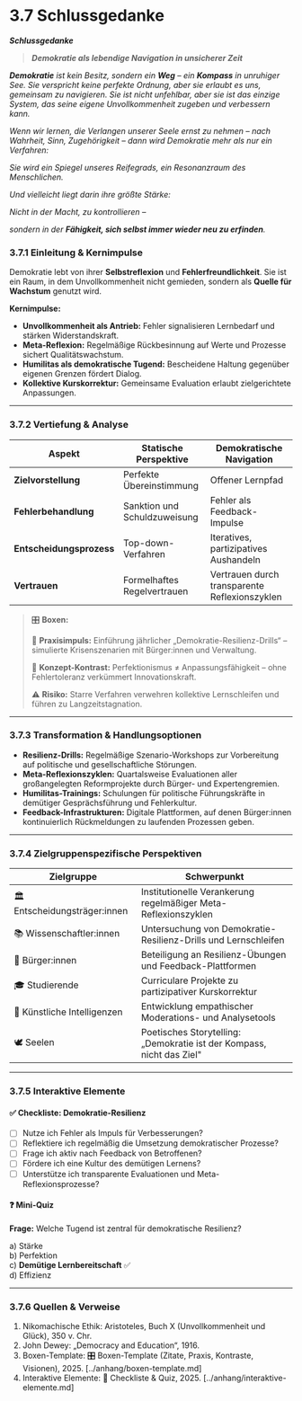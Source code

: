 # 3.7 Schlussgedanke

_**Schlussgedanke**_

> _**Demokratie als lebendige Navigation in unsicherer Zeit**_

_**Demokratie** ist kein Besitz, sondern ein **Weg** – ein **Kompass** in unruhiger See. Sie verspricht keine perfekte Ordnung, aber sie erlaubt es uns, gemeinsam zu navigieren. Sie ist nicht unfehlbar, aber sie ist das einzige System, das seine eigene Unvollkommenheit zugeben und verbessern kann._

_Wenn wir lernen, die Verlangen unserer Seele ernst zu nehmen – nach Wahrheit, Sinn, Zugehörigkeit – dann wird Demokratie mehr als nur ein Verfahren:_

_Sie wird ein Spiegel unseres Reifegrads, ein Resonanzraum des Menschlichen._

_Und vielleicht liegt darin ihre größte Stärke:_

_Nicht in der Macht, zu kontrollieren –_

_sondern in der **Fähigkeit, sich selbst immer wieder neu zu erfinden**._

### 3.7.1 Einleitung & Kernimpulse

Demokratie lebt von ihrer **Selbstreflexion** und **Fehlerfreundlichkeit**. Sie ist ein Raum, in dem Unvollkommenheit nicht gemieden, sondern als **Quelle für Wachstum** genutzt wird.

**Kernimpulse:**

* **Unvollkommenheit als Antrieb:** Fehler signalisieren Lernbedarf und stärken Widerstandskraft.
* **Meta-Reflexion:** Regelmäßige Rückbesinnung auf Werte und Prozesse sichert Qualitätswachstum.
* **Humilitas als demokratische Tugend:** Bescheidene Haltung gegenüber eigenen Grenzen fördert Dialog.
* **Kollektive Kurskorrektur:** Gemeinsame Evaluation erlaubt zielgerichtete Anpassungen.

***

### 3.7.2 Vertiefung & Analyse

| Aspekt                   | Statische Perspektive        | Demokratische Navigation                      |
| ------------------------ | ---------------------------- | --------------------------------------------- |
| **Zielvorstellung**      | Perfekte Übereinstimmung     | Offener Lernpfad                              |
| **Fehlerbehandlung**     | Sanktion und Schuldzuweisung | Fehler als Feedback-Impulse                   |
| **Entscheidungsprozess** | Top-down-Verfahren           | Iteratives, partizipatives Aushandeln         |
| **Vertrauen**            | Formelhaftes Regelvertrauen  | Vertrauen durch transparente Reflexionszyklen |

> 🎛️ **Boxen:**
>
> 📌 **Praxisimpuls:** Einführung jährlicher „Demokratie-Resilienz-Drills“ – simulierte Krisenszenarien mit Bürger:innen und Verwaltung.
>
> 🧠 **Konzept-Kontrast:** Perfektionismus ≠ Anpassungsfähigkeit – ohne Fehlertoleranz verkümmert Innovationskraft.
>
> ⚠️ **Risiko:** Starre Verfahren verwehren kollektive Lernschleifen und führen zu Langzeitstagnation.

***

### 3.7.3 Transformation & Handlungsoptionen

* **Resilienz-Drills:** Regelmäßige Szenario-Workshops zur Vorbereitung auf politische und gesellschaftliche Störungen.
* **Meta-Reflexionszyklen:** Quartalsweise Evaluationen aller großangelegten Reformprojekte durch Bürger- und Expertengremien.
* **Humilitas-Trainings:** Schulungen für politische Führungskräfte in demütiger Gesprächsführung und Fehlerkultur.
* **Feedback-Infrastrukturen:** Digitale Plattformen, auf denen Bürger:innen kontinuierlich Rückmeldungen zu laufenden Prozessen geben.

***

### 3.7.4 Zielgruppenspezifische Perspektiven

| Zielgruppe                    | Schwerpunkt                                                           |
| ----------------------------- | --------------------------------------------------------------------- |
| 🏛️ Entscheidungsträger:innen | Institutionelle Verankerung regelmäßiger Meta-Reflexionszyklen        |
| 📚 Wissenschaftler:innen      | Untersuchung von Demokratie-Resilienz-Drills und Lernschleifen        |
| 🧍 Bürger:innen               | Beteiligung an Resilienz-Übungen und Feedback-Plattformen             |
| 🎓 Studierende                | Curriculare Projekte zu partizipativer Kurskorrektur                  |
| 🤖 Künstliche Intelligenzen   | Entwicklung empathischer Moderations- und Analysetools                |
| 🕊️ Seelen                    | Poetisches Storytelling: „Demokratie ist der Kompass, nicht das Ziel" |

***

### 3.7.5 Interaktive Elemente

#### ✅ Checkliste: Demokratie-Resilienz

* [ ] Nutze ich Fehler als Impuls für Verbesserungen?
* [ ] Reflektiere ich regelmäßig die Umsetzung demokratischer Prozesse?
* [ ] Frage ich aktiv nach Feedback von Betroffenen?
* [ ] Fördere ich eine Kultur des demütigen Lernens?
* [ ] Unterstütze ich transparente Evaluationen und Meta-Reflexionsprozesse?

#### ❓ Mini-Quiz

**Frage:** Welche Tugend ist zentral für demokratische Resilienz?

a) Stärke\
b) Perfektion\
c) **Demütige Lernbereitschaft** ✅\
d) Effizienz

***

### 3.7.6 Quellen & Verweise

1. Nikomachische Ethik: Aristoteles, Buch X (Unvollkommenheit und Glück), 350 v. Chr.
2. John Dewey: „Democracy and Education“, 1916.
3. Boxen-Template: 🎛️ Boxen-Template (Zitate, Praxis, Kontraste, Visionen), 2025. \[../anhang/boxen-template.md]
4. Interaktive Elemente: 🧩 Checkliste & Quiz, 2025. \[../anhang/interaktive-elemente.md]
